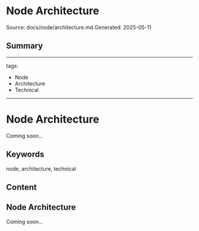 # Node Architecture
Source: docs/node/architecture.md
Generated: 2025-05-11

## Summary
---
tags:
  - Node
  - Architecture
  - Technical
---

# Node Architecture

Coming soon...

## Keywords
node, architecture, technical

## Content
## Node Architecture
Coming soon...
